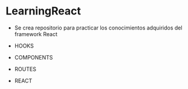 # LearningReact

- Se crea repositorio para practicar los conocimientos adquiridos del framework React

- HOOKS 
- COMPONENTS 
- ROUTES
- REACT